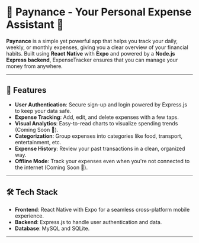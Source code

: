 # 💸 Paynance - Your Personal Expense Assistant 📱

**Paynance** is a simple yet powerful app that helps you track your daily, weekly, or monthly expenses, giving you a clear overview of your financial habits. Built using **React Native** with **Expo** and powered by a **Node.js Express backend**, ExpenseTracker ensures that you can manage your money from anywhere.

---

## 🚀 Features

- **User Authentication**: Secure sign-up and login powered by Express.js to keep your data safe.
- **Expense Tracking**: Add, edit, and delete expenses with a few taps.
- **Visual Analytics**: Easy-to-read charts to visualize spending trends (Coming Soon 🔄).
- **Categorization**: Group expenses into categories like food, transport, entertainment, etc.
- **Expense History**: Review your past transactions in a clean, organized way.
- **Offline Mode**: Track your expenses even when you're not connected to the internet (Coming Soon 🔄).

---

## 🛠️ Tech Stack

- **Frontend**: React Native with Expo for a seamless cross-platform mobile experience.
- **Backend**: Express.js to handle user authentication and data.
- **Database**: MySQL and SQLite.
---
